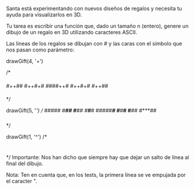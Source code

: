 Santa está experimentando con nuevos diseños de regalos y necesita tu ayuda para visualizarlos en 3D.

Tu tarea es escribir una función que, dado un tamaño n (entero), genere un dibujo de un regalo en 3D utilizando caracteres ASCII.

Las líneas de los regalos se dibujan con # y las caras con el símbolo que nos pasan como parámetro:

drawGift(4, '+')

/*
   ####
  #++##
 #++#+#
####++#
#++#+#
#++##
####
*/

drawGift(5, '*')
/*
    #####
   #***##
  #***#*#
 #***#**#
#####***#
#***#**#
#***#*#
#***##
#####
*/

drawGift(1, '^')
/*
#
*/
Importante: Nos han dicho que siempre hay que dejar un salto de línea al final del dibujo.

Nota: Ten en cuenta que, en los tests, la primera línea se ve empujada por el caracter ".